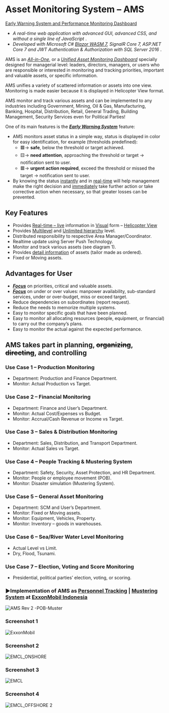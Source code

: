 # Asset Monitoring System – AMS

[Early Warning System and Performance Monitoring Dashboard]()

* _A real-time web application with advanced GUI, advanced CSS, and without a single line of JavaScript_ .
* _Developed with Microsoft C# [Blazor WASM 7](), SignalR Core 7, ASP.NET Core 7 and JWT Authentication & Authorization with SQL Server 2016_ .

AMS is an [*All-in-One*](), or a [*Unified Asset Monitoring Dashboard*]() specially designed for managerial level: leaders, directors, managers, or users who are responsible or interested in monitoring and tracking priorities, important and valuable assets, or specific information.

AMS unifies a variety of scattered information or assets into one view. Monitoring is made easier because it is displayed in Helicopter View format.

AMS monitor and track various assets and can be implemented to any industries including Government, Mining, Oil & Gas, Manufacturing, Banking, Hospital, Distribution, Retail, General Trading, Building Management, Security Services even for Political Parties!

One of its main features is the [**_Early Warning System_**]() feature:

* AMS monitors asset status in a simple way, status is displayed in color for easy identification, for example (thresholds predefined):
  * 🟩→ **safe**, below the threshold or target achieved.
  * 🟨→ **need attention**, approaching the threshold or target → notification sent to user.
  * 🟥→ **urgent action required**, exceed the threshold or missed the target → notification sent to user.
* By knowing the status [instantly]() and in [real-time]() will help management make the right decision and [immediately]() take further action or take corrective action when necessary, so that greater losses can be prevented.

## Key Features
* Provides [Real-time – live]() information in [Visual]() form – [Helicopter View]()
* Provides [Multilevel]() and [Unlimited hierarchy]() level.
* Distributed responsibility to respective Area Manager/Coordinator.
* Realtime update using Server Push Technology.
* Monitor and track various assets (see diagram 1).
* Provides [detail information]() of assets (tailor made as ordered).
* Fixed or Moving assets.

## Advantages for User
* [**_Focus_**]() on priorities, critical and valuable assets.
* [**_Focus_**]() on under or over values: manpower availability, sub-standard services, under or over-budget, miss or exceed target.
* Reduce dependencies on subordinates (report request).
* Reduce the needs to memorize multiple systems.
* Easy to monitor specific goals that have been planned.
* Easy to monitor all allocating resources (people, equipment, or financial) to carry out the company’s plans.
* Easy to monitor the actual against the expected performance.
 
## AMS takes part in planning, ~~organizing~~, ~~directing~~, and controlling

### Use Case 1 – Production Monitoring
* Department: Production and Finance Department.
* Monitor: Actual Production vs Target.

### Use Case 2 – Financial Monitoring
* Department: Finance and User’s Department.
* Monitor: Actual Cost/Expenses vs Budget.
* Monitor: Accrual/Cash Revenue or Income vs Target.

### Use Case 3 – Sales & Distribution Monitoring
* Department: Sales, Distribution, and Transport Department.
* Monitor: Actual Sales vs Target.

### Use Case 4 – People Tracking & Mustering System
* Department: Safety, Security, Asset Protection, and HR Department.
* Monitor: People or employee movement (POB).
* Monitor: Disaster simulation (Mustering System).

### Use Case 5 – General Asset Monitoring
* Department: SCM and User’s Department.
* Monitor: Fixed or Moving assets.
* Monitor: Equipment, Vehicles, Property.
* Monitor: Inventory – goods in warehouses.

### Use Case 6 – Sea/River Water Level Monitoring
* Actual Level vs Limit.
* Dry, Flood, Tsunami.

### Use Case 7 – Election, Voting and Score Monitoring
* Presidential, political parties’ election, voting, or scoring.

### ▶️Implementation of AMS as [Personnel Tracking]() | [Mustering System]() at [ExxonMobil Indonesia]()
![AMS Rev 2 -POB-Muster](https://user-images.githubusercontent.com/22849660/226150630-5207dbc6-11ee-4027-9f19-508615057455.png)

### Screenshot 1
![ExxonMobil](https://user-images.githubusercontent.com/22849660/226149572-e05207be-79be-4109-b9aa-0c37041d9579.png)

### Screenshot 2
![EMCL_ONSHORE](https://user-images.githubusercontent.com/22849660/226149576-8f260c13-b82f-4ec9-987c-bad7120df468.png)

### Screenshot 3
![EMCL](https://user-images.githubusercontent.com/22849660/226149584-e79e2e03-ac60-4a46-843f-d94f43f03f07.png)

### Screenshot 4
![EMCL_OFFSHORE 2](https://user-images.githubusercontent.com/22849660/226150026-ac400b75-096a-401c-8a1f-46bfd7c9b068.png)

